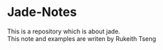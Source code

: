 # Jade-Notes
This is a repository which is about jade.  
This note and examples are writen by Rukeith Tseng
